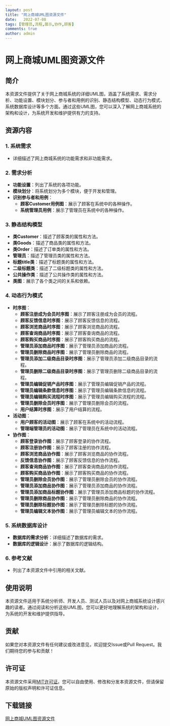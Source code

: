 ```yaml
---
layout: post
title: "网上商城UML图资源文件"
date:   2022-07-08
tags: [管理员,流程,展示,协作,顾客]
comments: true
author: admin
---
```

# 网上商城UML图资源文件

## 简介

本资源文件提供了关于网上商城系统的详细UML图，涵盖了系统需求、需求分析、功能设置、模块划分、参与者和用例的识别、静态结构模型、动态行为模式、系统数据库设计等多个方面。通过这些UML图，您可以深入了解网上商城系统的架构和设计，为系统开发和维护提供有力的支持。

## 资源内容

### 1. 系统需求
- 详细描述了网上商城系统的功能需求和非功能需求。

### 2. 需求分析
- **功能设置**：列出了系统的各项功能。
- **模块划分**：将系统划分为多个模块，便于开发和管理。
- **识别参与者和用例**：
  - **顾客Customer用例图**：展示了顾客在系统中的各种操作。
  - **系统管理员用例**：展示了管理员在系统中的各种操作。

### 3. 静态结构模型
- **类Customer**：描述了顾客类的属性和方法。
- **类Goods**：描述了商品类的属性和方法。
- **类Order**：描述了订单类的属性和方法。
- **管理员**：描述了管理员类的属性和方法。
- **标题title类**：描述了标题类的属性和方法。
- **二级标题类**：描述了二级标题类的属性和方法。
- **公共操作类**：描述了公共操作类的属性和方法。
- **类图**：展示了各个类之间的关系和依赖。

### 4. 动态行为模式
- **时序图**：
  - **顾客注册成为会员时序图**：展示了顾客注册成为会员的流程。
  - **顾客反馈信息时序图**：展示了顾客反馈信息的流程。
  - **顾客浏览商品时序图**：展示了顾客浏览商品的流程。
  - **顾客查询商品时序图**：展示了顾客查询商品的流程。
  - **顾客购买商品时序图**：展示了顾客购买商品的流程。
  - **管理员添加商品时序图**：展示了管理员添加商品的流程。
  - **管理员删除商品时序图**：展示了管理员删除商品的流程。
  - **管理员添加二级商品目录时序图**：展示了管理员添加二级商品目录的流程。
  - **管理员删除二级商品目录时序图**：展示了管理员删除二级商品目录的流程。
  - **管理员编辑促销产品时序图**：展示了管理员编辑促销产品的流程。
  - **管理员编辑条款信息时序图**：展示了管理员编辑条款信息的流程。
  - **管理员编辑购买流程时序图**：展示了管理员编辑购买流程的流程。
  - **管理员删除会员时序图**：展示了管理员删除会员的流程。
  - **用户结算时序图**：展示了用户结算的流程。
- **活动图**：
  - **用户顾客的活动图**：展示了顾客在系统中的活动流程。
  - **管理端管理员的活动图**：展示了管理员在系统中的活动流程。
- **协作图**：
  - **顾客登录协作图**：展示了顾客登录的协作流程。
  - **顾客注册协作图**：展示了顾客注册的协作流程。
  - **顾客浏览商品协作图**：展示了顾客浏览商品的协作流程。
  - **反馈信息协作图**：展示了顾客反馈信息的协作流程。
  - **顾客查询商品协作图**：展示了顾客查询商品的协作流程。
  - **顾客购买商品协作图**：展示了顾客购买商品的协作流程。
  - **管理员删除会员协作图**：展示了管理员删除会员的协作流程。
  - **管理员添加商品协作图**：展示了管理员添加商品的协作流程。
  - **管理员添加商品标题协作图**：展示了管理员添加商品标题的协作流程。
  - **管理员删除商品协作图**：展示了管理员删除商品的协作流程。
  - **管理员删除标题协作图**：展示了管理员删除标题的协作流程。
  - **管理员编辑文本协作图**：展示了管理员编辑文本的协作流程。

### 5. 系统数据库设计
- **数据库的需求分析**：详细描述了数据库的需求。
- **数据库的逻辑设计**：展示了数据库的逻辑结构。

### 6. 参考文献
- 列出了本资源文件中引用的相关文献。

## 使用说明

本资源文件适用于系统分析师、开发人员、测试人员以及对网上商城系统设计感兴趣的读者。通过阅读和分析这些UML图，您可以更好地理解系统的架构和设计，为系统的开发和维护提供指导。

## 贡献

如果您对本资源文件有任何建议或改进意见，欢迎提交Issue或Pull Request。我们期待您的参与和贡献！

## 许可证

本资源文件采用[MIT许可证](LICENSE)。您可以自由使用、修改和分发本资源文件，但请保留原始的版权声明和许可证信息。

## 下载链接

[网上商城UML图资源文件](https://pan.quark.cn/s/2faa2d348a5e)